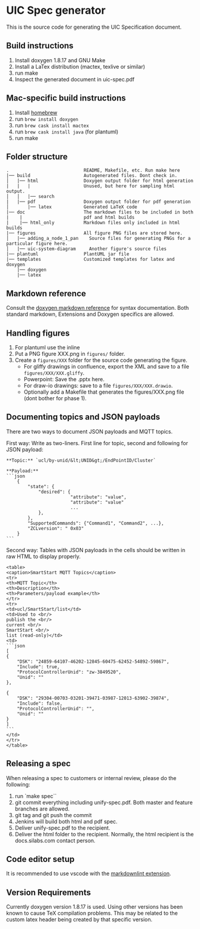 # UIC Spec generator

This is the source code for generating the UIC Specification document.

## Build instructions

1. Install doxygen 1.8.17 and GNU Make
2. Install a LaTex distribution (mactex, texlive or similar)
3. run make
4. Inspect the generated document in uic-spec.pdf

## Mac-specific build instructions

1. Install [homebrew](https://brew.sh/)
2. run `brew install doxygen`
3. run `brew cask install mactex`
4. run `brew cask install java` (for plantuml)
5. run make

## Folder structure

    .                            README, Makefile, etc. Run make here
    |── build                    Autogenerated files. Dont check in.
    │   |── html                 Doxygen output folder for html generation
    |   |   |                    Unused, but here for sampling html output.
    │   │   |── search
    |   |── pdf                  Doxygen output folder for pdf generation
    │       |── latex            Generated LaTeX code
    |── doc                      The markdown files to be included in both
    |    |                       pdf and html builds
    |    |── html_only           Markdown files only included in html builds
    |── figures                  All figure PNG files are stored here.
    │   |── adding_a_node_1_pan    Source files for generating PNGs for a particular figure here.
    │   |── uic-system-diagram     Another figure's source files
    |── plantuml                 PlantUML jar file
    |── templates                Customized templates for latex and doxygen
        |── doxygen
        |── latex

## Markdown reference

Consult the [doxygen markdown reference](http://doxygen.nl/manual/markdown.html) for syntax documentation. Both standard markdown, Extensions and Doxygen specifics are allowed.

## Handling figures

1. For plantuml use the inline
2. Put a PNG figure XXX.png in `figures/` folder.
3. Create a `figures/XXX` folder for the source code generating the figure.
     * For gliffy drawings in confluence, export the XML and save to a file `figures/XXX/XXX.gliffy`.
     * Powerpoint: Save the .pptx here.
     * For draw-io drawings: save to a file `figures/XXX/XXX.drawio`.
     * Optionally add a Makefile that generates the figures/XXX.png file (dont bother for phase 1).

## Documenting topics and JSON payloads

There are two ways to document JSON payloads and MQTT topics.

First way: Write as two-liners. First line for topic, second and following for JSON payload:

    **Topic:** `ucl/by-unid/&lt;UNID&gt;/EndPointID/Cluster`

    **Payload:**
    ```json
        {
            "state": {
                "desired": {
                            "attribute": "value",
                            "attribute": "value"
                            ...
                },
            },
            "SupportedCommands": {"Command1", "Command2", ...},
            "ZCLversion": " 0x03"
        }
    ```

Second way: Tables with JSON payloads in the cells should be written in raw HTML to display properly.

    <table>
    <caption>SmartStart MQTT Topics</caption>
    <tr>
    <th>MQTT Topic</th>
    <th>Description</th>
    <th>Parameters/payload example</th>
    </tr>
    <tr>
    <td>ucl/SmartStart/list</td>
    <td>Used to <br/>
    publish the <br/>
    current <br/>
    SmartStart <br/>
    list (read-only)</td>
    <td>
    ```json
    [
    {
        "DSK": "24859-64107-46202-12845-60475-62452-54892-59867",
        "Include": true,
        "ProtocolControllerUnid": "zw-3849520",
        "Unid": ""
    },

    {
        "DSK": "29304-00703-03201-39471-03987-12013-63902-39874",
        "Include": false,
        "ProtocolControllerUnid": "",
        "Unid": ""
    }
    ]
    ```
    </td>
    </tr>
    </table>

## Releasing a spec

When releasing a spec to customers or internal review, please do the following:

1. run `make spec``
2. git commit everything including unify-spec.pdf. Both master and feature branches are allowed.
3. git tag and git push the commit
4. Jenkins will build both html and pdf spec.
5. Deliver unify-spec.pdf to the recipient.
6. Deliver the html folder to the recipient. Normally, the html recipient is the
   docs.silabs.com contact person.

## Code editor setup

It is recommended to use vscode with the
[markdownlint extension](https://marketplace.visualstudio.com/items?itemName=DavidAnson.vscode-markdownlint).

## Version Requirements

Currently doxygen version 1.8.17 is used. Using other versions has been known to
cause TeX compilation problems. This may be related to the custom latex header
being created by that specific version.
